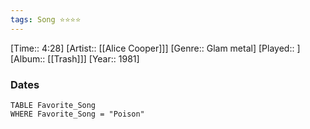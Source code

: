 ```yaml
---
tags: Song ⭐⭐⭐⭐ 
---
```

[Time:: 4:28]
[Artist:: [[Alice Cooper]]]
[Genre:: Glam metal]
[Played:: ]
[Album:: [[Trash]]]
[Year:: 1981]
### Dates
````dataview
TABLE Favorite_Song
WHERE Favorite_Song = "Poison"
````